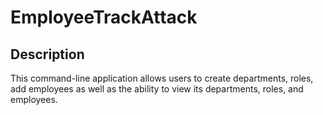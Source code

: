 # EmployeeTrackAttack



## Description
This command-line application allows users to create departments, roles, add employees as well as the ability to view its departments, roles, and employees. 
